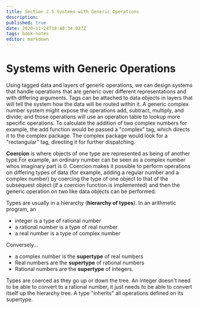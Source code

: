 ```yaml
---
title: Section 2.5 Systems with Generic Operations
description: 
published: true
date: 2020-11-24T18:40:34.037Z
tags: book-notes
editor: markdown
---
```


# Systems with Generic Operations
Using tagged data and layers of generic operations, we can design systems that handle operations that are generic over different representations and with differing arguments.
Tags can be attached to data objects in layers that will tell the system how the data will be routed within it. A generic complex number system might expose the operations add, subtract, multiply, and divide; and those operations will use an operation table to lookup more specific operations. To calculate the addition of two complex numbers for example, the add function would be passed a "complex" tag, which directs it to the complex package. The complex package would look for a "rectangular" tag, directing it for further dispatching.

**Coercion** is where objects of one type are represented as being of another type.For example, an ordinary number can be seen as a complex number whos imaginary part is 0. Coercion makes it possible to perform operations on differing types of data (for example, adding a regular number and a complex number) by coercing the type of one object to that of the subsequest object (if a coercion function is implemented) and then the generic operation on two like data objects can be performed. 

Types are usually in a hierarchy (**hierarchy of types**). In an arithmetic program, an
* integer is a type of rational number
* a rational number is a type of real number
* a real number is a type of complex number

Conversely...
* a complex number is the **supertype** of real numbers
* Real numbers are the **supertype** of rational numbers
* Rational numbers are the **supertype** of integers.

Types are coerced as they go up or down the tree. An integer doesn't need to be able to convert to a rational number, it just needs to be able to convert itself up the hierarchy tree. A type "inherits" all operations defined on its supertype. 



